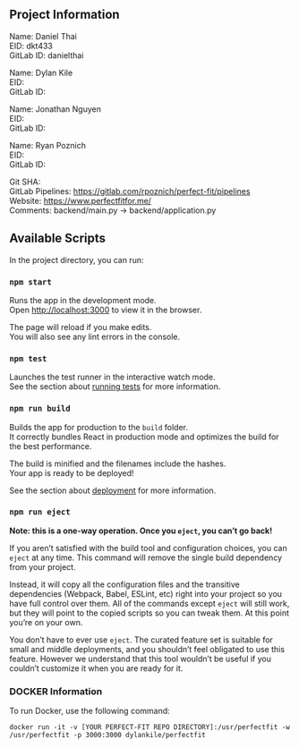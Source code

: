 ## Project Information

Name: Daniel Thai<br>
EID: dkt433<br>
GitLab ID: danielthai

Name: Dylan Kile<br>
EID: <br>
GitLab ID: 

Name: Jonathan Nguyen<br>
EID: <br>
GitLab ID: 

Name: Ryan Poznich<br>
EID: <br>
GitLab ID: 

Git SHA: <br>
GitLab Pipelines: https://gitlab.com/rpoznich/perfect-fit/pipelines<br>
Website: https://www.perfectfitfor.me/<br>
Comments: backend/main.py -> backend/application.py

## Available Scripts

In the project directory, you can run:

### `npm start`

Runs the app in the development mode.<br>
Open [http://localhost:3000](http://localhost:3000) to view it in the browser.

The page will reload if you make edits.<br>
You will also see any lint errors in the console.

### `npm test`

Launches the test runner in the interactive watch mode.<br>
See the section about [running tests](https://facebook.github.io/create-react-app/docs/running-tests) for more information.

### `npm run build`

Builds the app for production to the `build` folder.<br>
It correctly bundles React in production mode and optimizes the build for the best performance.

The build is minified and the filenames include the hashes.<br>
Your app is ready to be deployed!

See the section about [deployment](https://facebook.github.io/create-react-app/docs/deployment) for more information.

### `npm run eject`

**Note: this is a one-way operation. Once you `eject`, you can’t go back!**

If you aren’t satisfied with the build tool and configuration choices, you can `eject` at any time. This command will remove the single build dependency from your project.

Instead, it will copy all the configuration files and the transitive dependencies (Webpack, Babel, ESLint, etc) right into your project so you have full control over them. All of the commands except `eject` will still work, but they will point to the copied scripts so you can tweak them. At this point you’re on your own.

You don’t have to ever use `eject`. The curated feature set is suitable for small and middle deployments, and you shouldn’t feel obligated to use this feature. However we understand that this tool wouldn’t be useful if you couldn’t customize it when you are ready for it.

### DOCKER Information 
To run Docker, use the following command: 

`docker run -it -v [YOUR PERFECT-FIT REPO DIRECTORY]:/usr/perfectfit -w /usr/perfectfit -p 3000:3000 dylankile/perfectfit`



